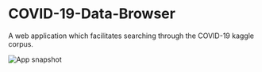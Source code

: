 # COVID-19-Data-Browser
A web application which facilitates searching through the COVID-19 kaggle corpus.

![App snapshot](snapshots/image1)
